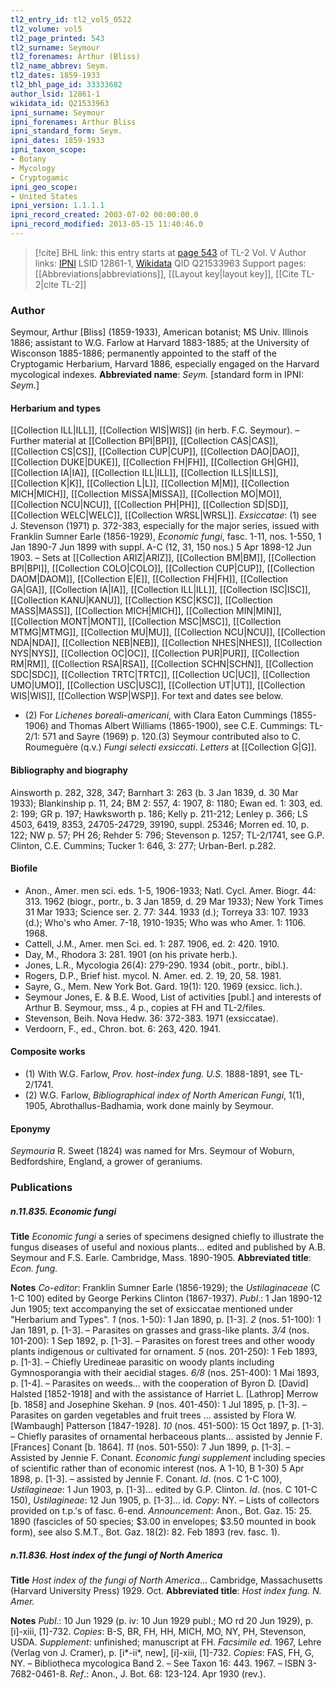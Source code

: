 ```yaml
---
tl2_entry_id: tl2_vol5_0522
tl2_volume: vol5
tl2_page_printed: 543
tl2_surname: Seymour
tl2_forenames: Arthur (Bliss)
tl2_name_abbrev: Seym.
tl2_dates: 1859-1933
tl2_bhl_page_id: 33333682
author_lsid: 12861-1
wikidata_id: Q21533963
ipni_surname: Seymour
ipni_forenames: Arthur Bliss
ipni_standard_form: Seym.
ipni_dates: 1859-1933
ipni_taxon_scope: 
- Botany
- Mycology
- Cryptogamic
ipni_geo_scope: 
- United States
ipni_version: 1.1.1.1
ipni_record_created: 2003-07-02 00:00:00.0
ipni_record_modified: 2013-05-15 11:40:46.0
---
```


> [!cite] BHL link: this entry starts at [page 543](https://www.biodiversitylibrary.org/page/33333682) of TL-2 Vol. V
> Author links: [IPNI](https://www.ipni.org/a/12861-1) LSID 12861-1, [Wikidata](https://www.wikidata.org/wiki/Q21533963) QID Q21533963
> Support pages: [[Abbreviations|abbreviations]], [[Layout key|layout key]], [[Cite TL-2|cite TL-2]]

### Author

Seymour, Arthur \[Bliss\] (1859-1933), American botanist; MS Univ. Illinois 1886; assistant to W.G. Farlow at Harvard 1883-1885; at the University of Wisconson 1885-1886; permanently appointed to the staff of the Cryptogamic Herbarium, Harvard 1886, especially engaged on the Harvard mycological indexes. 
**Abbreviated name**: *Seym.* \[standard form in IPNI: *Seym.*\]

#### Herbarium and types

[[Collection ILL|ILL]], [[Collection WIS|WIS]] (in herb. F.C. Seymour). – Further material at [[Collection BPI|BPI]], [[Collection CAS|CAS]], [[Collection CS|CS]], [[Collection CUP|CUP]], [[Collection DAO|DAO]], [[Collection DUKE|DUKE]], [[Collection FH|FH]], [[Collection GH|GH]], [[Collection IA|IA]], [[Collection ILL|ILL]], [[Collection ILLS|ILLS]], [[Collection K|K]], [[Collection L|L]], [[Collection M|M]], [[Collection MICH|MICH]], [[Collection MISSA|MISSA]], [[Collection MO|MO]], [[Collection NCU|NCU]], [[Collection PH|PH]], [[Collection SD|SD]], [[Collection WELC|WELC]], [[Collection WRSL|WRSL]].
*Exsiccatae*: (1) see J. Stevenson (1971) p. 372-383, especially for the major series, issued with Franklin Sumner Earle (1856-1929), *Economic fungi*, fasc. 1-11, nos. 1-550, 1 Jan 1890-7 Jun 1899 with suppl. A-C (12, 31, 150 nos.) 5 Apr 1898-12 Jun 1903. – Sets at [[Collection ARIZ|ARIZ]], [[Collection BM|BM]], [[Collection BPI|BPI]], [[Collection COLO|COLO]], [[Collection CUP|CUP]], [[Collection DAOM|DAOM]], [[Collection E|E]], [[Collection FH|FH]], [[Collection GA|GA]], [[Collection IA|IA]], [[Collection ILL|ILL]], [[Collection ISC|ISC]], [[Collection KANU|KANU]], [[Collection KSC|KSC]], [[Collection MASS|MASS]], [[Collection MICH|MICH]], [[Collection MIN|MIN]], [[Collection MONT|MONT]], [[Collection MSC|MSC]], [[Collection MTMG|MTMG]], [[Collection MU|MU]], [[Collection NCU|NCU]], [[Collection NDA|NDA]], [[Collection NEB|NEB]], [[Collection NHES|NHES]], [[Collection NYS|NYS]], [[Collection OC|OC]], [[Collection PUR|PUR]], [[Collection RM|RM]], [[Collection RSA|RSA]], [[Collection SCHN|SCHN]], [[Collection SDC|SDC]], [[Collection TRTC|TRTC]], [[Collection UC|UC]], [[Collection UMO|UMO]], [[Collection USC|USC]], [[Collection UT|UT]], [[Collection WIS|WIS]], [[Collection WSP|WSP]]. For text and dates see below.
- (2) For *Lichenes boreali-americani*, with Clara Eaton Cummings (1855-1906) and Thomas Albert Williams (1865-1900), see C.E. Cummings: TL-2/1: 571 and Sayre (1969) p. 120.(3) Seymour contributed also to C. Roumeguère (q.v.) *Fungi selecti exsiccati*. *Letters* at [[Collection G|G]].

#### Bibliography and biography

Ainsworth p. 282, 328, 347; Barnhart 3: 263 (b. 3 Jan 1839, d. 30 Mar 1933); Blankinship p. 11, 24; BM 2: 557, 4: 1907, 8: 1180; Ewan ed. 1: 303, ed. 2: 199; GR p. 197; Hawksworth p. 186; Kelly p. 211-212; Lenley p. 366; LS 4503, 6419, 8353, 24705-24729, 39190, suppl. 25346; Morren ed. 10, p. 122; NW p. 57; PH 26; Rehder 5: 796; Stevenson p. 1257; TL-2/1741, see G.P. Clinton, C.E. Cummins; Tucker 1: 646, 3: 277; Urban-Berl. p.282.

#### Biofile

- Anon., Amer. men sci. eds. 1-5, 1906-1933; Natl. Cycl. Amer. Biogr. 44: 313. 1962 (biogr., portr., b. 3 Jan 1859, d. 29 Mar 1933); New York Times 31 Mar 1933; Science ser. 2. 77: 344. 1933 (d.); Torreya 33: 107. 1933 (d.); Who's who Amer. 7-18, 1910-1935; Who was who Amer. 1: 1106. 1968.
- Cattell, J.M., Amer. men Sci. ed. 1: 287. 1906, ed. 2: 420. 1910.
- Day, M., Rhodora 3: 281. 1901 (on his private herb.).
- Jones, L.R., Mycologia 26(4): 279-290. 1934 (obit., portr., bibl.).
- Rogers, D.P., Brief hist. mycol. N. Amer. ed. 2. 19, 20, 58. 1981.
- Sayre, G., Mem. New York Bot. Gard. 19(1): 120. 1969 (exsicc. lich.).
- Seymour Jones, E. & B.E. Wood, List of activities \[publ.\] and interests of Arthur B. Seymour, mss., 4 p., copies at FH and TL-2/files.
- Stevenson, Beih. Nova Hedw. 36: 372-383. 1971 (exsiccatae).
- Verdoorn, F., ed., Chron. bot. 6: 263, 420. 1941.

#### Composite works

- (1) With W.G. Farlow, *Prov. host-index fung. U.S.* 1888-1891, see TL-2/1741.
- (2) W.G. Farlow, *Bibliographical index of North American Fungi*, 1(1), 1905, Abrothallus-Badhamia, work done mainly by Seymour.

#### Eponymy

*Seymouria* R. Sweet (1824) was named for Mrs. Seymour of Woburn, Bedfordshire, England, a grower of geraniums.

### Publications

##### n.11.835. Economic fungi

**Title**
*Economic fungi* a series of specimens designed chiefly to illustrate the fungus diseases of useful and noxious plants... edited and published by A.B. Seymour and F.S. Earle. Cambridge, Mass. 1890-1905.
**Abbreviated title**: *Econ. fung.*

**Notes**
*Co-editor*: Franklin Sumner Earle (1856-1929); the *Ustilaginaceae* (C 1-C 100) edited by George Perkins Clinton (1867-1937).
*Publ*.: 1 Jan 1890-12 Jun 1905; text accompanying the set of exsiccatae mentioned under "Herbarium and Types".
*1* (nos. 1-50): 1 Jan 1890, p. \[1-3\].
*2* (nos. 51-100): 1 Jan 1891, p. \[1-3\]. – Parasites on grasses and grass-like plants.
*3/4* (nos. 101-200): 1 Sep 1892, p. \[1-3\]. – Parasites on forest trees and other woody plants indigenous or cultivated for ornament.
*5* (nos. 201-250): 1 Feb 1893, p. \[1-3\]. – Chiefly Uredineae parasitic on woody plants including Gymnosporangia with their aecidial stages.
*6/8* (nos. 251-400): 1 Mai 1893, p. \[1-4\]. – Parasites on weeds... with the cooperation of Byron D. \[David\] Halsted \[1852-1918\] and with the assistance of Harriet L. \[Lathrop\] Merrow \[b. 1858\] and Josephine Skehan.
*9* (nos. 401-450): 1 Jul 1895, p. \[1-3\]. – Parasites on garden vegetables and fruit trees ... assisted by Flora W. \[Wambaugh\] Patterson \[1847-1928\].
*10* (nos. 451-500): 15 Oct 1897, p. \[1-3\]. – Chiefly parasites of ornamental herbaceous plants... assisted by Jennie F. \[Frances\] Conant \[b. 1864\].
*11* (nos. 501-550): 7 Jun 1899, p. \[1-3\]. – Assisted by Jennie F. Conant.
*Economic fungi supplement* including species of scientific rather than of economic interest (nos. A 1-10, B 1-30) 5 Apr 1898, p. \[1-3\]. – assisted by Jennie F. Conant.
*Id*. (nos. C 1-C 100), *Ustilagineae*: 1 Jun 1903, p. \[1-3\]... edited by G.P. Clinton.
*Id*. (nos. C 101-C 150), *Ustilagineae*: 12 Jun 1905, p. \[1-3\]... id.
*Copy*: NY. – Lists of collectors provided on t.p.'s of fasc. 6-end.
*Announcement*: Anon., Bot. Gaz. 15: 25. 1890 (fascicles of 50 species; $3.00 in envelopes; $3.50 mounted in book form), see also S.M.T., Bot. Gaz. 18(2): 82. Feb 1893 (rev. fasc. 1).

##### n.11.836. Host index of the fungi of North America

**Title**
*Host index of the fungi of North America*... Cambridge, Massachusetts (Harvard University Press) 1929. Oct.
**Abbreviated title**: *Host index fung. N. Amer.*

**Notes**
*Publ*.: 10 Jun 1929 (p. iv: 10 Jun 1929 publ.; MO rd 20 Jun 1929), p. \[i\]-xiii, \[1\]-732.
*Copies*: B-S, BR, FH, HH, MICH, MO, NY, PH, Stevenson, USDA.
*Supplement*: unfinished; manuscript at FH.
*Facsimile ed*. 1967, Lehre (Verlag von J. Cramer), p. \[i\*-ii\*, new\], \[i\]-xiii, \[1\]-732.
*Copies*: FAS, FH, G, NY. – Bibliotheca mycologica Band 2. – See Taxon 16: 443. 1967. – ISBN 3-7682-0461-8.
*Ref*.: Anon., J. Bot. 68: 123-124. Apr 1930 (rev.).

